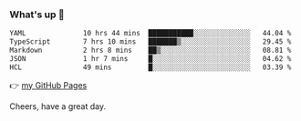 ### What's up 👋

<!--START_SECTION:waka-->

```txt
YAML              10 hrs 44 mins  ███████████░░░░░░░░░░░░░░   44.04 %
TypeScript        7 hrs 10 mins   ███████▒░░░░░░░░░░░░░░░░░   29.45 %
Markdown          2 hrs 8 mins    ██▒░░░░░░░░░░░░░░░░░░░░░░   08.81 %
JSON              1 hr 7 mins     █░░░░░░░░░░░░░░░░░░░░░░░░   04.62 %
HCL               49 mins         █░░░░░░░░░░░░░░░░░░░░░░░░   03.39 %
```

<!--END_SECTION:waka-->

👉 [my GitHub Pages](https://ykzhukian.github.io)

Cheers, have a great day.

